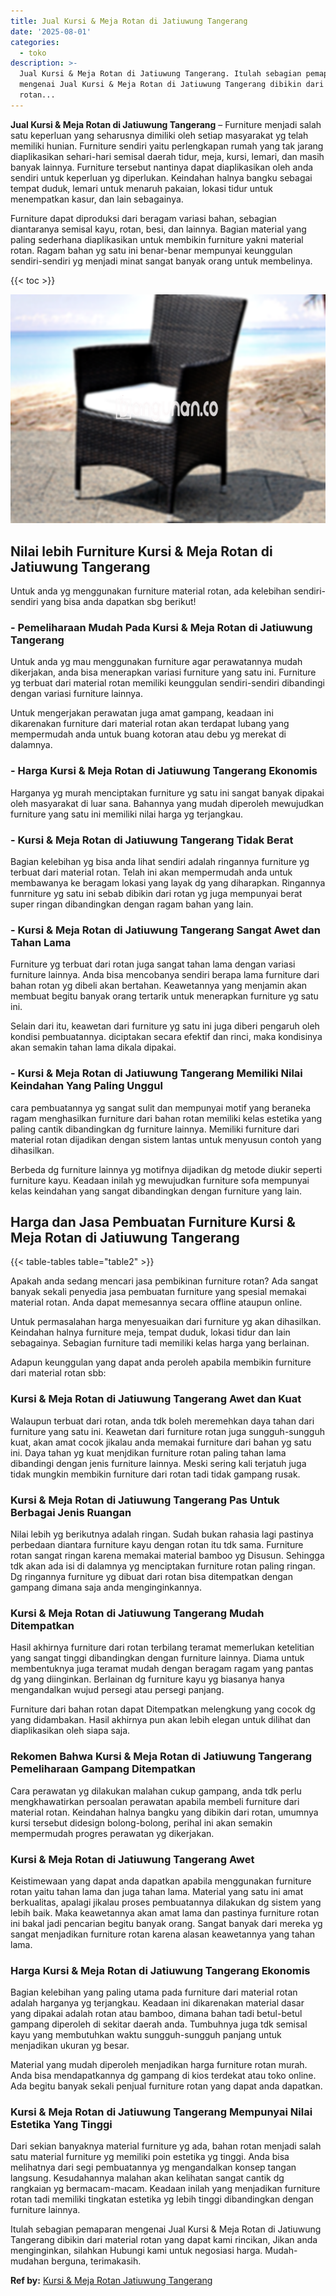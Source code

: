 ```yaml
---
title: Jual Kursi & Meja Rotan di Jatiuwung Tangerang
date: '2025-08-01'
categories:
  - toko
description: >-
  Jual Kursi & Meja Rotan di Jatiuwung Tangerang. Itulah sebagian pemaparan
  mengenai Jual Kursi & Meja Rotan di Jatiuwung Tangerang dibikin dari material
  rotan...
---
```


**Jual Kursi & Meja Rotan di Jatiuwung Tangerang** – Furniture menjadi salah satu keperluan yang seharusnya dimiliki oleh setiap masyarakat yg telah memiliki hunian. Furniture sendiri yaitu perlengkapan rumah yang tak jarang diaplikasikan sehari-hari semisal daerah tidur, meja, kursi, lemari, dan masih banyak lainnya. Furniture tersebut nantinya dapat diaplikasikan oleh anda sendiri untuk keperluan yg diperlukan. Keindahan halnya bangku sebagai tempat duduk, lemari untuk menaruh pakaian, lokasi tidur untuk menempatkan kasur, dan lain sebagainya.

Furniture dapat diproduksi dari beragam variasi bahan, sebagian diantaranya semisal kayu, rotan, besi, dan lainnya. Bagian material yang paling sederhana diaplikasikan untuk membikin furniture yakni material rotan. Ragam bahan yg satu ini benar-benar mempunyai keunggulan sendiri-sendiri yg menjadi minat sangat banyak orang untuk membelinya.

{{< toc >}}

![Jual Kursi & Meja Rotan di Jatiuwung Tangerang](/images/kursi-meja-rotan-murah34.png)

## Nilai lebih Furniture Kursi & Meja Rotan di Jatiuwung Tangerang

Untuk anda yg menggunakan furniture material rotan, ada kelebihan sendiri-sendiri yang bisa anda dapatkan sbg berikut!

### \- Pemeliharaan Mudah Pada Kursi & Meja Rotan di Jatiuwung Tangerang

Untuk anda yg mau menggunakan furniture agar perawatannya mudah dikerjakan, anda bisa menerapkan variasi furniture yang satu ini. Furniture yg terbuat dari material rotan memiliki keunggulan sendiri-sendiri dibandingi dengan variasi furniture lainnya.

Untuk mengerjakan perawatan juga amat gampang, keadaan ini dikarenakan furniture dari material rotan akan terdapat lubang yang mempermudah anda untuk buang kotoran atau debu yg merekat di dalamnya.

### \- Harga Kursi & Meja Rotan di Jatiuwung Tangerang Ekonomis

Harganya yg murah menciptakan furniture yg satu ini sangat banyak dipakai oleh masyarakat di luar sana. Bahannya yang mudah diperoleh mewujudkan furniture yang satu ini memiliki nilai harga yg terjangkau.

### \- Kursi & Meja Rotan di Jatiuwung Tangerang Tidak Berat

Bagian kelebihan yg bisa anda lihat sendiri adalah ringannya furniture yg terbuat dari material rotan. Telah ini akan mempermudah anda untuk membawanya ke beragam lokasi yang layak dg yang diharapkan. Ringannya funrniture yg satu ini sebab dibikin dari rotan yg juga mempunyai berat super ringan dibandingkan dengan ragam bahan yang lain.

### \- Kursi & Meja Rotan di Jatiuwung Tangerang Sangat Awet dan Tahan Lama

Furniture yg terbuat dari rotan juga sangat tahan lama dengan variasi furniture lainnya. Anda bisa mencobanya sendiri berapa lama furniture dari bahan rotan yg dibeli akan bertahan. Keawetannya yang menjamin akan membuat begitu banyak orang tertarik untuk menerapkan furniture yg satu ini.

Selain dari itu, keawetan dari furniture yg satu ini juga diberi pengaruh oleh kondisi pembuatannya. diciptakan secara efektif dan rinci, maka kondisinya akan semakin tahan lama dikala dipakai.

### \- Kursi & Meja Rotan di Jatiuwung Tangerang Memiliki Nilai Keindahan Yang Paling Unggul

cara pembuatannya yg sangat sulit dan mempunyai motif yang beraneka ragam menghasilkan furniture dari bahan rotan memiliki kelas estetika yang paling cantik dibandingkan dg furniture lainnya. Memiliki furniture dari material rotan dijadikan dengan sistem lantas untuk menyusun contoh yang dihasilkan.

Berbeda dg furniture lainnya yg motifnya dijadikan dg metode diukir seperti furniture kayu. Keadaan inilah yg mewujudkan furniture sofa mempunyai kelas keindahan yang sangat dibandingkan dengan furniture yang lain.

## Harga dan Jasa Pembuatan Furniture Kursi & Meja Rotan di Jatiuwung Tangerang

{{< table-tables table="table2" >}}

Apakah anda sedang mencari jasa pembikinan furniture rotan? Ada sangat banyak sekali penyedia jasa pembuatan furniture yang spesial memakai material rotan. Anda dapat memesannya secara offline ataupun online.

Untuk permasalahan harga menyesuaikan dari furniture yg akan dihasilkan. Keindahan halnya furniture meja, tempat duduk, lokasi tidur dan lain sebagainya. Sebagian furniture tadi memiliki kelas harga yang berlainan.

Adapun keunggulan yang dapat anda peroleh apabila membikin furniture dari material rotan sbb:

### Kursi & Meja Rotan di Jatiuwung Tangerang Awet dan Kuat

Walaupun terbuat dari rotan, anda tdk boleh meremehkan daya tahan dari furniture yang satu ini. Keawetan dari furniture rotan juga sungguh-sungguh kuat, akan amat cocok jikalau anda memakai furniture dari bahan yg satu ini. Daya tahan yg kuat menjdikan furniture rotan paling tahan lama dibandingi dengan jenis furniture lainnya. Meski sering kali terjatuh juga tidak mungkin membikin furniture dari rotan tadi tidak gampang rusak.

### Kursi & Meja Rotan di Jatiuwung Tangerang Pas Untuk Berbagai Jenis Ruangan

Nilai lebih yg berikutnya adalah ringan. Sudah bukan rahasia lagi pastinya perbedaan diantara furniture kayu dengan rotan itu tdk sama. Furniture rotan sangat ringan karena memakai material bamboo yg Disusun. Sehingga tdk akan ada isi di dalamnya yg menciptakan furniture rotan paling ringan. Dg ringannya furniture yg dibuat dari rotan bisa ditempatkan dengan gampang dimana saja anda menginginkannya.

### Kursi & Meja Rotan di Jatiuwung Tangerang Mudah Ditempatkan

Hasil akhirnya furniture dari rotan terbilang teramat memerlukan ketelitian yang sangat tinggi dibandingkan dengan furniture lainnya. Diama untuk membentuknya juga teramat mudah dengan beragam ragam yang pantas dg yang diinginkan. Berlainan dg furniture kayu yg biasanya hanya mengandalkan wujud persegi atau persegi panjang.

Furniture dari bahan rotan dapat Ditempatkan melengkung yang cocok dg yang didambakan. Hasil akhirnya pun akan lebih elegan untuk dilihat dan diaplikasikan oleh siapa saja.

### Rekomen Bahwa Kursi & Meja Rotan di Jatiuwung Tangerang Pemeliharaan Gampang Ditempatkan

Cara perawatan yg dilakukan malahan cukup gampang, anda tdk perlu mengkhawatirkan persoalan perawatan apabila membeli furniture dari material rotan. Keindahan halnya bangku yang dibikin dari rotan, umumnya kursi tersebut didesign bolong-bolong, perihal ini akan semakin mempermudah progres perawatan yg dikerjakan.

### Kursi & Meja Rotan di Jatiuwung Tangerang Awet

Keistimewaan yang dapat anda dapatkan apabila menggunakan furniture rotan yaitu tahan lama dan juga tahan lama. Material yang satu ini amat berkualitas, apalagi jikalau proses pembuatannya dilakukan dg sistem yang lebih baik. Maka keawetannya akan amat lama dan pastinya furniture rotan ini bakal jadi pencarian begitu banyak orang. Sangat banyak dari mereka yg sangat menjadikan furniture rotan karena alasan keawetannya yang tahan lama.

### Harga Kursi & Meja Rotan di Jatiuwung Tangerang Ekonomis

Bagian kelebihan yang paling utama pada furniture dari material rotan adalah harganya yg terjangkau. Keadaan ini dikarenakan material dasar yang dipakai adalah rotan atau bamboo, dimana bahan tadi betul-betul gampang diperoleh di sekitar daerah anda. Tumbuhnya juga tdk semisal kayu yang membutuhkan waktu sungguh-sungguh panjang untuk menjadikan ukuran yg besar.

Material yang mudah diperoleh menjadikan harga furniture rotan murah. Anda bisa mendapatkannya dg gampang di kios terdekat atau toko online. Ada begitu banyak sekali penjual furniture rotan yang dapat anda dapatkan.

### Kursi & Meja Rotan di Jatiuwung Tangerang Mempunyai Nilai Estetika Yang Tinggi

Dari sekian banyaknya material furniture yg ada, bahan rotan menjadi salah satu material furniture yg memiliki poin estetika yg tinggi. Anda bisa melihatnya dari segi pembuatannya yg mengandalkan konsep tangan langsung. Kesudahannya malahan akan kelihatan sangat cantik dg rangkaian yg bermacam-macam. Keadaan inilah yang menjadikan furniture rotan tadi memiliki tingkatan estetika yg lebih tinggi dibandingkan dengan furniture lainnya.

Itulah sebagian pemaparan mengenai Jual Kursi & Meja Rotan di Jatiuwung Tangerang dibikin dari material rotan yang dapat kami rincikan, Jikan anda menginginkan, silahkan Hubungi kami untuk negosiasi harga. Mudah-mudahan berguna, terimakasih.

**Ref by:** [Kursi & Meja Rotan Jatiuwung Tangerang](https://id.wikipedia.org/wiki/Kursi)
